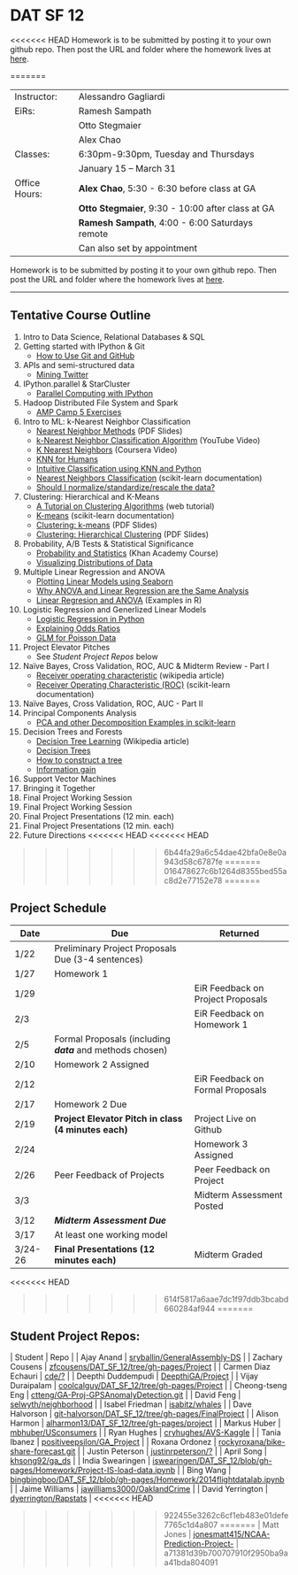 DAT SF 12
=========

<<<<<<< HEAD
Homework is to be submitted by posting it to your own github repo. Then post the URL and folder where the homework
lives at [here](http://goo.gl/forms/iH6bHx0tzW).

=======
<table border="0" style="border-collapse:collapse;" cellspacing="0">
<tr><td>Instructor:<td>Alessandro Gagliardi</td></tr>
<tr><td>EiRs:<td>Ramesh Sampath</td></tr>
<tr><td></td><td>Otto Stegmaier</td></tr>
<tr><td></td><td>Alex Chao</td></tr>
<tr><td>Classes:<td>6:30pm-9:30pm, Tuesday and Thursdays</td></tr>
<tr><td></td><td>January 15 – March 31</td></tr>
<tr><td>Office Hours:<td><b>Alex Chao</b>, 5:30 - 6:30 before class at GA</td></tr>
<tr><td></td><td><b>Otto Stegmaier</b>, 9:30 - 10:00 after class at GA</td></tr>
<tr><td></td><td><b>Ramesh Sampath</b>, 4:00 - 6:00 Saturdays remote</td></tr>
<tr><td></td><td>Can also set by appointment</td></tr>
</table>

Homework is to be submitted by posting it to your own github repo. Then post the URL and folder where the homework
lives at [here](http://goo.gl/forms/iH6bHx0tzW).


------------------------
Tentative Course Outline
------------------------

1. Intro to Data Science, Relational Databases & SQL
2. Getting started with IPython & Git
	- [How to Use Git and GitHub](https://www.udacity.com/course/ud775)
3. APIs and semi-structured data
	- [Mining Twitter](http://nbviewer.ipython.org/github/ptwobrussell/Mining-the-Social-Web-2nd-Edition/blob/master/ipynb/__Chapter%201%20-%20Mining%20Twitter%20%28Full-Text%20Sampler%29.ipynb)
4. IPython.parallel & StarCluster
	- [Parallel Computing with IPython](http://www.astro.washington.edu/users/vanderplas/Astr599/notebooks/21_IPythonParallel)
5. Hadoop Distributed File System and Spark
	- [AMP Camp 5 Exercises](http://ampcamp.berkeley.edu/5/exercises/)
6. Intro to ML: k-Nearest Neighbor Classification
	- [Nearest Neighbor Methods](http://cs.nyu.edu/~dsontag/courses/ml13/slides/lecture11.pdf) (PDF Slides)
	- [k-Nearest Neighbor Classification Algorithm](https://www.youtube.com/watch?v=4ObVzTuFivY) (YouTube Video)
	- [K Nearest Neighbors](https://class.coursera.org/datasci-001/lecture/161) (Coursera Video)
	- [KNN for Humans](http://www.jiaaro.com/KNN-for-humans/)
	- [Intuitive Classification using KNN and Python](http://blog.yhathq.com/posts/classification-using-knn-and-python.html)
	- [Nearest Neighbors Classification](http://scikit-learn.org/stable/modules/neighbors.html#classification) (scikit-learn documentation)
	- [Should I normalize/standardize/rescale the data?](http://www.faqs.org/faqs/ai-faq/neural-nets/part2/section-16.html)
7. Clustering: Hierarchical and K-Means
	- [A Tutorial on Clustering Algorithms](http://home.deib.polimi.it/matteucc/Clustering/tutorial_html/index.html) (web tutorial)
	- [K-means](http://scikit-learn.org/stable/modules/clustering.html#k-means) (scikit-learn documentation)
	- [Clustering: k-means](http://cs.nyu.edu/~dsontag/courses/ml13/slides/lecture14.pdf) (PDF Slides)
	- [Clustering: Hierarchical Clustering](http://cs.nyu.edu/~dsontag/courses/ml13/slides/lecture15.pdf) (PDF Slides)
8. Probability, A/B Tests & Statistical Significance
	- [Probability and Statistics](https://www.khanacademy.org/math/probability) (Khan Academy Course)
	- [Visualizing Distributions of Data](http://stanford.edu/~mwaskom/software/seaborn/tutorial/plotting_distributions.html)
9. Multiple Linear Regression and ANOVA
	- [Plotting Linear Models using Seaborn](http://stanford.edu/~mwaskom/software/seaborn/tutorial/quantitative_linear_models.html)
	- [Why ANOVA and Linear Regression are the Same Analysis](http://www.theanalysisfactor.com/why-anova-and-linear-regression-are-the-same-analysis/)
	- [Linear Regresion and ANOVA](http://www.math.smith.edu/r/excerpt-4.pdf) (Examples in R)
10. Logistic Regression and Generlized Linear Models
	- [Logistic Regression in Python](http://blog.yhathq.com/posts/logistic-regression-and-python.html)
	- [Explaining Odds Ratios](http://www.ncbi.nlm.nih.gov/pmc/articles/PMC2938757/)
	- [GLM for Poisson Data](http://www.biostat.umn.edu/~dipankar/bmtry711.11/lecture_13.pdf)
11. Project Elevator Pitches
	- See _Student Project Repos_ below
12. Naïve Bayes, Cross Validation, ROC, AUC & Midterm Review - Part I
	- [Receiver operating characteristic](http://en.wikipedia.org/wiki/Receiver_operating_characteristic) (wikipedia article)
	- [Receiver Operating Characteristic (ROC)](http://scikit-learn.org/stable/auto_examples/plot_roc.html) (scikit-learn documentation)
13. Naïve Bayes, Cross Validation, ROC, AUC - Part II
14. Principal Components Analysis
	- [PCA and other Decomposition Examples in scikit-learn](http://scikit-learn.org/stable/auto_examples/index.html#decomposition)
15. Decision Trees and Forests
    - [Decision Tree Learning](http://en.wikipedia.org/wiki/Decision_tree_learning) (Wikipedia article)
    - [Decision Trees](https://d396qusza40orc.cloudfront.net/mmds/lecture_slides/week6_decision_trees.pdf)
    - [How to construct a tree](https://d396qusza40orc.cloudfront.net/mmds/lecture_slides/week6_how_to_construct_a_tree.pdf)
    - [Information gain](https://d396qusza40orc.cloudfront.net/mmds/lecture_slides/week6_information_gain.pdf)
16. Support Vector Machines
17. Bringing it Together
18. Final Project Working Session
19. Final Project Working Session
20. Final Project Presentations (12 min. each)
21. Final Project Presentations (12 min. each)
22. Future Directions 
<<<<<<< HEAD
<<<<<<< HEAD
>>>>>>> 6b44fa29a6c54dae42bfa0e8e0a943d58c6787fe
=======
>>>>>>> 016478627c6b1264d8355bed55ac8d2e77152e78
=======

Project Schedule
----------------

| Date | Due | Returned |  
| ---- | -------- | --- |
| 1/22 | Preliminary Project Proposals Due (3-4 sentences) | |
| 1/27 | Homework 1 |                                   |
| 1/29 |            | EiR Feedback on Project Proposals |
| 2/3  |            | EiR Feedback on Homework 1           |
| 2/5  | Formal Proposals (including ***data*** and methods chosen) | |
| 2/10 | Homework 2 Assigned|                                  |
| 2/12 |            | EiR Feedback on Formal Proposals |
| 2/17 | Homework 2 Due | | 
| 2/19 | **Project Elevator Pitch in class (4 minutes each)** | Project Live on Github | |
| 2/24 |  | Homework 3 Assigned |
| 2/26 | Peer Feedback of Projects   | Peer Feedback on Project    |
| 3/3  |  | Midterm Assessment Posted|
| 3/12 | ***Midterm Assessment Due*** | |
| 3/17 | At least one working model | |
| 3/24-26 | **Final Presentations (12 minutes each)** | Midterm Graded |
<<<<<<< HEAD
>>>>>>> 614f5817a6aae7dc1f97ddb3bcabd660284af944
=======

Student Project Repos:
----------------------
| Student | Repo |
| Ajay	Anand	| [sryballin/GeneralAssembly-DS](https://github.com/skyballin/GeneralAssembly-DS) |
| Zachary	Cousens	| [zfcousens/DAT_SF_12/tree/gh-pages/Project](http://github.com/zfcousens/DAT_SF_12/tree/gh-pages/Project) |
| Carmen	Diaz Echauri	| [cde/?](http://github.com/cde/?) |
| Deepthi	Duddempudi	| [DeepthiGA/Project](http://github.com/DeepthiGA/Project) |
| Vijay	Duraipalam	| [coolcalguy/DAT_SF_12/tree/gh-pages/Project](http://github.com/coolcalguy/DAT_SF_12/tree/gh-pages/Project) |
| Cheong-tseng	Eng	| [ctteng/GA-Proj-GPSAnomalyDetection.git](http://github.com/ctteng/GA-Proj-GPSAnomalyDetection.git) |
| David	Feng	| [selwyth/neighborhood](http://github.com/selwyth/neighborhood) |
| Isabel	Friedman	| [isabitz/whales](http://github.com/isabitz/whales) |
| Dave	Halvorson 	| [git-halvorson/DAT_SF_12/tree/gh-pages/FinalProject](http://github.com/git-halvorson/DAT_SF_12/tree/gh-pages/FinalProject) |
| Alison	Harmon	| [alharmon13/DAT_SF_12/tree/gh-pages/project](http://github.com/alharmon13/DAT_SF_12/tree/gh-pages/project) |
| Markus	Huber	| [mbhuber/USconsumers](http://github.com/mbhuber/USconsumers) |
| Ryan 	Hughes	| [cryhughes/AVS-Kaggle](http://github.com/cryhughes/AVS-Kaggle) |
| Tania	Ibanez	| [positiveepsilon/GA_Project](http://github.com/positiveepsilon/GA_Project) |
| Roxana	Ordonez	| [rockyroxana/bike-share-forecast.git](http://github.com/rockyroxana/bike-share-forecast.git) |
| Justin	Peterson	| [justinrpeterson/?](http://github.com/justinrpeterson/?) |
| April 	Song	| [khsong92/ga_ds](http://github.com/khsong92/ga_ds) |
| India	Swearingen	| [iswearingen/DAT_SF_12/blob/gh-pages/Homework/Project-IS-load-data.ipynb](https://github.com/iswearingen/DAT_SF_12/blob/gh-pages/Homework/Project-IS-load-data.ipynb) |
| Bing	Wang	| [bingbingboo/DAT_SF_12/blob/gh-pages/Homework/2014flightdatalab.ipynb](http://github.com/bingbingboo/DAT_SF_12/blob/gh-pages/Homework/2014flightdatalab.ipynb) |
| Jaime	Williams	| [jawilliams3000/OaklandCrime](http://github.com/jawilliams3000/OaklandCrime) |
| David	Yerrington	| [dyerrington/Rapstats](http://github.com/dyerrington/Rapstats) |
<<<<<<< HEAD
 
>>>>>>> 922455e3262c6cf1eb483e01defe7765c1d4a807
=======
| Matt  Jones   | [jonesmatt415/NCAA-Prediction-Project-](https://github.com/jonesmatt415/NCAA-Prediction-Project-) | 
>>>>>>> a71381d39b700707910f2950ba9aa41bda804091
